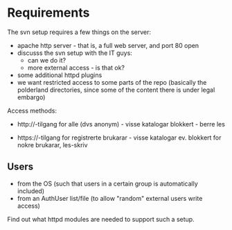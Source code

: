 # Requirements

The svn setup requires a few things on the server:

* apache http server - that is, a full web server, and port 80 open
* discusss the svn setup with the IT guys:
    - can we do it?
    - more external access - is that ok?
* some additional httpd plugins
* we want restricted access to some parts of the repo (basically the polderland directories, since some of the content there is under legal embargo)

Access methods:
* http://-tilgang for alle (dvs anonym) - visse katalogar blokkert - berre les

* https://-tilgang for registrerte brukarar - visse katalogar ev. blokkert for nokre brukarar, les-skriv

## Users

* from the OS (such that users in a certain group is automatically included)
* from an AuthUser list/file (to allow "random" external users write access)

Find out what httpd modules are needed to support such a setup.

